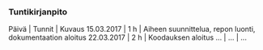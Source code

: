 ### Tuntikirjanpito
Päivä | Tunnit | Kuvaus
15.03.2017 | 1 h | Aiheen suunnittelua, repon luonti, dokumentaation aloitus
22.03.2017 | 2 h | Koodauksen aloitus
... | ... | ... 
